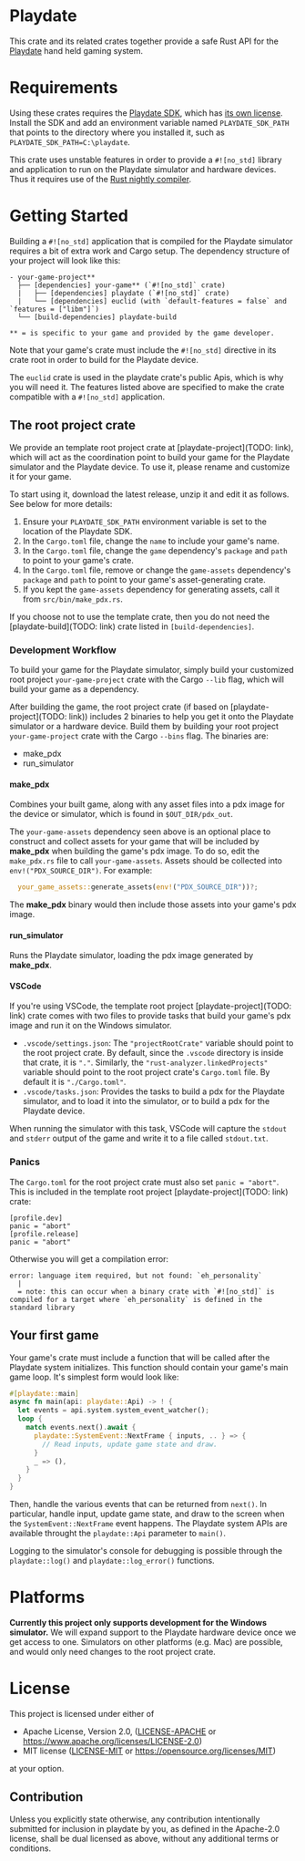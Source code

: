 <!--- Please keep the playdate crate root's comment and README.md in sync. -->

# Playdate

This crate and its related crates together provide a safe Rust API for the
[Playdate](https://play.date/) hand held gaming system.

# Requirements
Using these crates requires the [Playdate SDK](https://play.date/dev/), which has [its own
license](https://play.date/dev/sdk-license). Install the SDK and add an environment variable
named `PLAYDATE_SDK_PATH` that points to the directory where you installed it, such as
`PLAYDATE_SDK_PATH=C:\playdate`.

This crate uses unstable features in order to provide a `#![no_std]` library and application to
run on the Playdate simulator and hardware devices. Thus it requires use of the [Rust nightly
compiler](https://doc.rust-lang.org/1.2.0/book/nightly-rust.html).

# Getting Started

Building a `#![no_std]` application that is compiled for the Playdate simulator requires a bit
of extra work and Cargo setup. The dependency structure of your project will look like this:

```
- your-game-project**
  ├── [dependencies] your-game** (`#![no_std]` crate)
  |   ├── [dependencies] playdate (`#![no_std]` crate)
  |   └── [dependencies] euclid (with `default-features = false` and `features = ["libm"]`)
  └── [build-dependencies] playdate-build

** = is specific to your game and provided by the game developer.
```

Note that your game's crate must include the `#![no_std]` directive in its crate root in order
to build for the Playdate device.

The `euclid` crate is used in the playdate crate's public Apis, which is why you will need it.
The features listed above are specified to make the crate compatible with a `#![no_std]`
application.

## The root project crate

We provide an template root project crate at [playdate-project](TODO: link), which will act as
the coordination point to build your game for the Playdate simulator and the Playdate device. To
use it, please rename and customize it for your game.

To start using it, download the latest release, unzip it and edit it as follows. See below for
more details:
1. Ensure your `PLAYDATE_SDK_PATH` environment variable is set to the location of the Playdate
   SDK.
1. In the `Cargo.toml` file, change the `name` to include your game's name.
1. In the `Cargo.toml` file, change the `game` dependency's `package` and `path` to point to
   your game's crate.
1. In the `Cargo.toml` file, remove or change the `game-assets` dependency's `package` and
   `path` to point to your game's asset-generating crate.
1. If you kept the `game-assets` dependency for generating assets, call it from
   `src/bin/make_pdx.rs`.

If you choose not to use the template crate, then you do not need the [playdate-build](TODO:
link) crate listed in `[build-dependencies]`.

### Development Workflow

To build your game for the Playdate simulator, simply build your customized root project
`your-game-project` crate with the Cargo `--lib` flag, which will build your game as a
dependency.

After building the game, the root project crate (if based on [playdate-project](TODO: link))
includes 2 binaries to help you get it onto the Playdate simulator or a hardware device. Build
them by building your root project `your-game-project` crate with the Cargo `--bins` flag. The
binaries are:
* make_pdx
* run_simulator

#### make_pdx
Combines your built game, along with any asset files into a pdx image for the device or
simulator, which is found in `$OUT_DIR/pdx_out`.

The `your-game-assets` dependency seen above is an optional place to construct and collect
assets for your game that will be included by **make_pdx** when building the game's pdx image.
To do so, edit the `make_pdx.rs` file to call `your-game-assets`. Assets should be collected
into `env!("PDX_SOURCE_DIR")`. For example:
```rs
  your_game_assets::generate_assets(env!("PDX_SOURCE_DIR"))?;
```

The **make_pdx** binary would then include those assets into your game's pdx image.

#### run_simulator

Runs the Playdate simulator, loading the pdx image generated by **make_pdx**.

#### VSCode

If you're using VSCode, the template root project [playdate-project](TODO: link) crate comes
with two files to provide tasks that build your game's pdx image and run it on the Windows
simulator.
* `.vscode/settings.json`: The `"projectRootCrate"` variable should point to the root project
  crate. By default, since the `.vscode` directory is inside that crate, it is `"."`. Similarly,
  the `"rust-analyzer.linkedProjects"` variable should point to the root project crate's
  `Cargo.toml` file. By default it is `"./Cargo.toml"`.
* `.vscode/tasks.json`: Provides the tasks to build a pdx for the Playdate simulator, and to
  load it into the simulator, or to build a pdx for the Playdate device.

When running the simulator with this task, VSCode will capture the `stdout` and `stderr` output
of the game and write it to a file called `stdout.txt`.

### Panics

The `Cargo.toml` for the root project crate must also set `panic = "abort"`. This is included in
the template root project [playdate-project](TODO: link) crate:
```
[profile.dev]
panic = "abort"
[profile.release]
panic = "abort"
```
Otherwise you will get a compilation error:
```
error: language item required, but not found: `eh_personality`
  |
  = note: this can occur when a binary crate with `#![no_std]` is compiled for a target where `eh_personality` is defined in the standard library
```

## Your first game

Your game's crate must include a function that will be called after the Playdate system
initializes. This function should contain your game's main game loop. It's simplest form would
look like:
```rs
#[playdate::main]
async fn main(api: playdate::Api) -> ! {
  let events = api.system.system_event_watcher();
  loop {
    match events.next().await {
      playdate::SystemEvent::NextFrame { inputs, .. } => {
        // Read inputs, update game state and draw.
      }
      _ => (),
    }
  }
}
```
Then, handle the various events that can be returned from `next()`. In particular, handle input,
update game state, and draw to the screen when the `SystemEvent::NextFrame` event happens. The
Playdate system APIs are available throught the `playdate::Api` parameter to `main()`.

Logging to the simulator's console for debugging is possible through the `playdate::log()` and
`playdate::log_error()` functions.

# Platforms

**Currently this project only supports development for the Windows simulator.** We will expand
support to the Playdate hardware device once we get access to one. Simulators on other platforms
(e.g. Mac) are possible, and would only need changes to the root project crate.

# License
This project is licensed under either of

* Apache License, Version 2.0, ([LICENSE-APACHE](LICENSE-APACHE) or
  https://www.apache.org/licenses/LICENSE-2.0)
* MIT license ([LICENSE-MIT](LICENSE-MIT) or https://opensource.org/licenses/MIT)

at your option.

## Contribution
Unless you explicitly state otherwise, any contribution intentionally submitted for inclusion in
playdate by you, as defined in the Apache-2.0 license, shall be dual licensed as above, without
any additional terms or conditions.